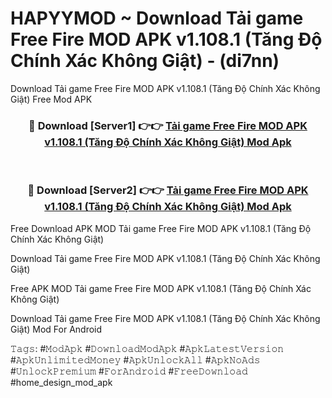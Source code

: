 # HAPYYMOD ~ Download Tải game Free Fire MOD APK v1.108.1 (Tăng Độ Chính Xác Không Giật) - (di7nn)
Download Tải game Free Fire MOD APK v1.108.1 (Tăng Độ Chính Xác Không Giật) Free Mod APK

<div align="center">
<h3>🔴 Download [Server1] 👉👉 <a href="https://apk-comot.site?title=Tải_game_Free_Fire_MOD_APK_v1.108.1_(Tăng_Độ_Chính_Xác_Không_Giật)">Tải game Free Fire MOD APK v1.108.1 (Tăng Độ Chính Xác Không Giật) Mod Apk</a></h3><br>

<h3>🔴 Download [Server2] 👉👉 <a href="https://apk-comot.site?title=Tải_game_Free_Fire_MOD_APK_v1.108.1_(Tăng_Độ_Chính_Xác_Không_Giật)">Tải game Free Fire MOD APK v1.108.1 (Tăng Độ Chính Xác Không Giật) Mod Apk</a></h3>
</div>


Free Download APK MOD Tải game Free Fire MOD APK v1.108.1 (Tăng Độ Chính Xác Không Giật)

Download Tải game Free Fire MOD APK v1.108.1 (Tăng Độ Chính Xác Không Giật) 

Free APK MOD Tải game Free Fire MOD APK v1.108.1 (Tăng Độ Chính Xác Không Giật) 

Download Tải game Free Fire MOD APK v1.108.1 (Tăng Độ Chính Xác Không Giật) Mod For Android

𝚃𝚊𝚐𝚜: #𝙼𝚘𝚍𝙰𝚙𝚔 #𝙳𝚘𝚠𝚗𝚕𝚘𝚊𝚍𝙼𝚘𝚍𝙰𝚙𝚔 #𝙰𝚙𝚔𝙻𝚊𝚝𝚎𝚜𝚝𝚅𝚎𝚛𝚜𝚒𝚘𝚗 #𝙰𝚙𝚔𝚄𝚗𝚕𝚒𝚖𝚒𝚝𝚎𝚍𝙼𝚘𝚗𝚎𝚢 #𝙰𝚙𝚔𝚄𝚗𝚕𝚘𝚌𝚔𝙰𝚕𝚕 #𝙰𝚙𝚔𝙽𝚘𝙰𝚍𝚜 #𝚄𝚗𝚕𝚘𝚌𝚔𝙿𝚛𝚎𝚖𝚒𝚞𝚖 #𝙵𝚘𝚛𝙰𝚗𝚍𝚛𝚘𝚒𝚍 #𝙵𝚛𝚎𝚎𝙳𝚘𝚠𝚗𝚕𝚘𝚊𝚍 #home_design_mod_apk